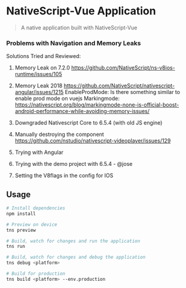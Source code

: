 # NativeScript-Vue Application

> A native application built with NativeScript-Vue

### Problems with Navigation and Memory Leaks

Solutions Tried and Reviewed: 

1. Memory Leak on 7.2.0
https://github.com/NativeScript/ns-v8ios-runtime/issues/105

2. Memory Leak 2018
https://github.com/NativeScript/nativescript-angular/issues/1215
EnableProdMode: Is there something similar to enable prod mode on vuejs
Markingmode: https://nativescript.org/blog/markingmode-none-is-official-boost-android-performance-while-avoiding-memory-issues/

3. Downgraded Nativescript Core to 6.5.4 (with old JS engine)

4. Manually destroying the component
   https://github.com/nstudio/nativescript-videoplayer/issues/129

5. Trying with Angular

6. Trying with the demo project with 6.5.4 - @jose

7. Setting the V8flags in the config for IOS

## Usage

``` bash
# Install dependencies
npm install

# Preview on device
tns preview

# Build, watch for changes and run the application
tns run

# Build, watch for changes and debug the application
tns debug <platform>

# Build for production
tns build <platform> --env.production

```
